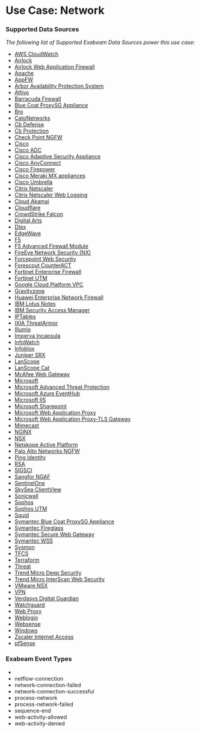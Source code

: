 Use Case: Network
=================

### Supported Data Sources

_The following list of Supported Exabeam Data Sources power this use case:_

* [AWS CloudWatch](datasource_aws_cloudwatch.md)
* [Airlock](datasource_airlock.md)
* [Airlock Web Application Firewall](datasource_airlock_web_application_firewall.md)
* [Apache](datasource_apache.md)
* [AppFW](datasource_appfw.md)
* [Arbor Availability Protection System](datasource_arbor_availability_protection_system.md)
* [Attivo](datasource_attivo.md)
* [Barracuda Firewall](datasource_barracuda_firewall.md)
* [Blue Coat ProxySG Appliance](datasource_blue_coat_proxysg_appliance.md)
* [Bro](datasource_bro.md)
* [CatoNetworks](datasource_catonetworks.md)
* [Cb Defense](datasource_cb_defense.md)
* [Cb Protection](datasource_cb_protection.md)
* [Check Point NGFW](datasource_check_point_ngfw.md)
* [Cisco](datasource_cisco.md)
* [Cisco ADC](datasource_cisco_adc.md)
* [Cisco Adaptive Security Appliance](datasource_cisco_adaptive_security_appliance.md)
* [Cisco AnyConnect](datasource_cisco_anyconnect.md)
* [Cisco Firepower](datasource_cisco_firepower.md)
* [Cisco Meraki MX appliances](datasource_cisco_meraki_mx_appliances.md)
* [Cisco Umbrella](datasource_cisco_umbrella.md)
* [Citrix Netscaler](datasource_citrix_netscaler.md)
* [Citrix Netscaler Web Logging](datasource_citrix_netscaler_web_logging.md)
* [Cloud Akamai](datasource_cloud_akamai.md)
* [Cloudflare](datasource_cloudflare.md)
* [CrowdStrike Falcon](datasource_crowdstrike_falcon.md)
* [Digital Arts](datasource_digital_arts.md)
* [Dtex](datasource_dtex.md)
* [EdgeWave](datasource_edgewave.md)
* [F5](datasource_f5.md)
* [F5 Advanced Firewall Module](datasource_f5_advanced_firewall_module.md)
* [FireEye Network Security (NX)](datasource_fireeye_network_security_(nx).md)
* [Forcepoint Web Security](datasource_forcepoint_web_security.md)
* [Forescout CounterACT](datasource_forescout_counteract.md)
* [Fortinet Enterprise Firewall](datasource_fortinet_enterprise_firewall.md)
* [Fortinet UTM](datasource_fortinet_utm.md)
* [Google Cloud Platform VPC](datasource_google_cloud_platform_vpc.md)
* [Gravityzone](datasource_gravityzone.md)
* [Huawei Enterprise Network Firewall](datasource_huawei_enterprise_network_firewall.md)
* [IBM Lotus Notes](datasource_ibm_lotus_notes.md)
* [IBM Security Access Manager](datasource_ibm_security_access_manager.md)
* [IPTables](datasource_iptables.md)
* [IXIA ThreatArmor](datasource_ixia_threatarmor.md)
* [Illumio](datasource_illumio.md)
* [Imperva Incapsula](datasource_imperva_incapsula.md)
* [InfoWatch](datasource_infowatch.md)
* [Infoblox](datasource_infoblox.md)
* [Juniper SRX](datasource_juniper_srx.md)
* [LanScope](datasource_lanscope.md)
* [LanScope Cat](datasource_lanscope_cat.md)
* [McAfee Web Gateway](datasource_mcafee_web_gateway.md)
* [Microsoft](datasource_microsoft.md)
* [Microsoft Advanced Threat Protection](datasource_microsoft_advanced_threat_protection.md)
* [Microsoft Azure EventHub](datasource_microsoft_azure_eventhub.md)
* [Microsoft IIS](datasource_microsoft_iis.md)
* [Microsoft Sharepoint](datasource_microsoft_sharepoint.md)
* [Microsoft Web Application Proxy](datasource_microsoft_web_application_proxy.md)
* [Microsoft Web Application Proxy-TLS Gateway](datasource_microsoft_web_application_proxy-tls_gateway.md)
* [Mimecast](datasource_mimecast.md)
* [NGINX](datasource_nginx.md)
* [NSX](datasource_nsx.md)
* [Netskope Active Platform](datasource_netskope_active_platform.md)
* [Palo Alto Networks NGFW](datasource_palo_alto_networks_ngfw.md)
* [Ping Identity](datasource_ping_identity.md)
* [RSA](datasource_rsa.md)
* [SIGSCI](datasource_sigsci.md)
* [Sangfor NGAF](datasource_sangfor_ngaf.md)
* [SentinelOne](datasource_sentinelone.md)
* [SkySea ClientView](datasource_skysea_clientview.md)
* [Sonicwall](datasource_sonicwall.md)
* [Sophos](datasource_sophos.md)
* [Sophos UTM](datasource_sophos_utm.md)
* [Squid](datasource_squid.md)
* [Symantec Blue Coat ProxySG Appliance](datasource_symantec_blue_coat_proxysg_appliance.md)
* [Symantec Fireglass](datasource_symantec_fireglass.md)
* [Symantec Secure Web Gateway](datasource_symantec_secure_web_gateway.md)
* [Symantec WSS](datasource_symantec_wss.md)
* [Sysmon](datasource_sysmon.md)
* [TFCS](datasource_tfcs.md)
* [Terraform](datasource_terraform.md)
* [Threat](datasource_threat.md)
* [Trend Micro Deep Security](datasource_trend_micro_deep_security.md)
* [Trend Micro InterScan Web Security](datasource_trend_micro_interscan_web_security.md)
* [VMware NSX](datasource_vmware_nsx.md)
* [VPN](datasource_vpn.md)
* [Verdasys Digital Guardian](datasource_verdasys_digital_guardian.md)
* [Watchguard](datasource_watchguard.md)
* [Web Proxy](datasource_web_proxy.md)
* [Weblogin](datasource_weblogin.md)
* [Websense](datasource_websense.md)
* [Windows](datasource_windows.md)
* [Zscaler Internet Access](datasource_zscaler_internet_access.md)
* [pfSense](datasource_pfsense.md)


### Exabeam Event Types

- 
- netflow-connection
- network-connection-failed
- network-connection-successful
- process-network
- process-network-failed
- sequence-end
- web-activity-allowed
- web-activity-denied

